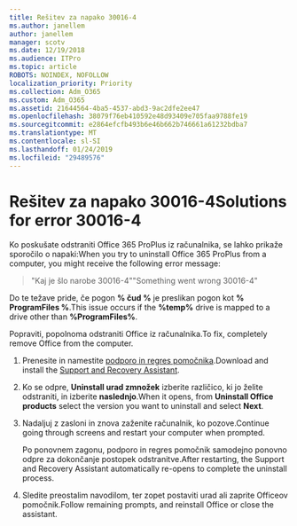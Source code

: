 ```yaml
---
title: Rešitev za napako 30016-4
ms.author: janellem
author: janellem
manager: scotv
ms.date: 12/19/2018
ms.audience: ITPro
ms.topic: article
ROBOTS: NOINDEX, NOFOLLOW
localization_priority: Priority
ms.collection: Adm_O365
ms.custom: Adm_O365
ms.assetid: 21644564-4ba5-4537-abd3-9ac2dfe2ee47
ms.openlocfilehash: 38079f76eb410592e48d93409e705faa9788fe19
ms.sourcegitcommit: e2864efcfb493b6e46b662b746661a61232bdba7
ms.translationtype: MT
ms.contentlocale: sl-SI
ms.lasthandoff: 01/24/2019
ms.locfileid: "29489576"
---
```

# <a name="solutions-for-error-30016-4"></a><span data-ttu-id="f19f4-102">Rešitev za napako 30016-4</span><span class="sxs-lookup"><span data-stu-id="f19f4-102">Solutions for error 30016-4</span></span>

<span data-ttu-id="f19f4-103">Ko poskušate odstraniti Office 365 ProPlus iz računalnika, se lahko prikaže sporočilo o napaki:</span><span class="sxs-lookup"><span data-stu-id="f19f4-103">When you try to uninstall Office 365 ProPlus from a computer, you might receive the following error message:</span></span>
  
> <span data-ttu-id="f19f4-104">"Kaj je šlo narobe 30016-4"</span><span class="sxs-lookup"><span data-stu-id="f19f4-104">"Something went wrong 30016-4"</span></span>
    
<span data-ttu-id="f19f4-105">Do te težave pride, če pogon **% čud %** je preslikan pogon kot **% ProgramFiles %**.</span><span class="sxs-lookup"><span data-stu-id="f19f4-105">This issue occurs if the **%temp%** drive is mapped to a drive other than **%ProgramFiles%**.</span></span> 
  
<span data-ttu-id="f19f4-106">Popraviti, popolnoma odstraniti Office iz računalnika.</span><span class="sxs-lookup"><span data-stu-id="f19f4-106">To fix, completely remove Office from the computer.</span></span>
  
1. <span data-ttu-id="f19f4-107">Prenesite in namestite [podporo in regres pomočnika](https://aka.ms/SARA-OfficeUninstall-Alchemy).</span><span class="sxs-lookup"><span data-stu-id="f19f4-107">Download and install the [Support and Recovery Assistant](https://aka.ms/SARA-OfficeUninstall-Alchemy).</span></span>
    
2. <span data-ttu-id="f19f4-108">Ko se odpre, **Uninstall urad zmnožek** izberite različico, ki jo želite odstraniti, in izberite **naslednjo**.</span><span class="sxs-lookup"><span data-stu-id="f19f4-108">When it opens, from **Uninstall Office products** select the version you want to uninstall and select **Next**.</span></span> 
    
3. <span data-ttu-id="f19f4-109">Nadaljuj z zasloni in znova zaženite računalnik, ko pozove.</span><span class="sxs-lookup"><span data-stu-id="f19f4-109">Continue going through screens and restart your computer when prompted.</span></span>
    
    <span data-ttu-id="f19f4-110">Po ponovnem zagonu, podporo in regres pomočnik samodejno ponovno odpre za dokončanje postopek odstranitve.</span><span class="sxs-lookup"><span data-stu-id="f19f4-110">After restarting, the Support and Recovery Assistant automatically re-opens to complete the uninstall process.</span></span>
    
4. <span data-ttu-id="f19f4-111">Sledite preostalim navodilom, ter zopet postaviti urad ali zaprite Officeov pomočnik.</span><span class="sxs-lookup"><span data-stu-id="f19f4-111">Follow remaining prompts, and reinstall Office or close the assistant.</span></span>
    


